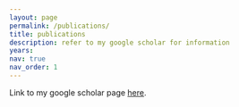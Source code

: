 ```yaml
---
layout: page
permalink: /publications/
title: publications
description: refer to my google scholar for information
years: 
nav: true
nav_order: 1
---
```


Link to my google scholar page [here](https://scholar.google.com/citations?hl=en&user=T0020n8AAAAJ).
